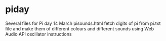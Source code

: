 # piday
Several files for Pi day 14 March
pisounds.html fetch digits of pi from pi.txt file and make them of different colours and different sounds using Web Audio API oscillator instructions 
